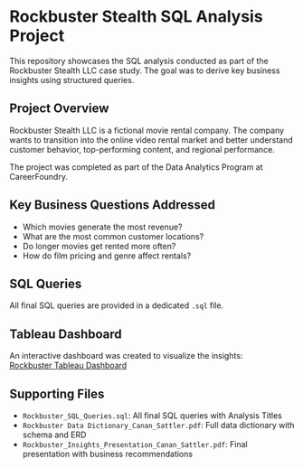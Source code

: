 # Rockbuster Stealth SQL Analysis Project

This repository showcases the SQL analysis conducted as part of the Rockbuster Stealth LLC case study. The goal was to derive key business insights using structured queries.

## Project Overview
Rockbuster Stealth LLC is a fictional movie rental company. The company wants to transition into the online video rental market and better understand customer behavior, top-performing content, and regional performance.

The project was completed as part of the Data Analytics Program at CareerFoundry.

## Key Business Questions Addressed
- Which movies generate the most revenue?
- What are the most common customer locations?
- Do longer movies get rented more often?
- How do film pricing and genre affect rentals?

## SQL Queries
All final SQL queries are provided in a dedicated `.sql` file.

## Tableau Dashboard
An interactive dashboard was created to visualize the insights:  
[Rockbuster Tableau Dashboard](https://public.tableau.com/views/TheResults_Rockbuster/FILMLENGHTRENTALRATE)

## Supporting Files
- `Rockbuster_SQL_Queries.sql`: All final SQL queries with Analysis Titles
- `Rockbuster Data Dictionary_Canan_Sattler.pdf`: Full data dictionary with schema and ERD
- `Rockbuster_Insights_Presentation_Canan_Sattler.pdf`: Final presentation with business recommendations
